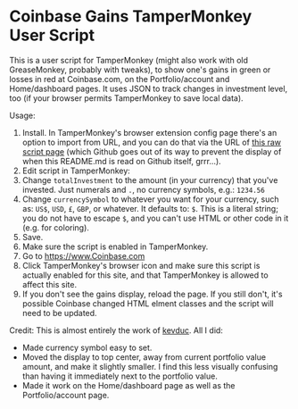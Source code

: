# Coinbase Gains TamperMonkey User Script
This is a user script for TamperMonkey (might also work with old GreaseMonkey, probably with tweaks), to show one's gains in green or losses in red at Coinbase.com, on the Portfolio/account and Home/dashboard pages. It uses JSON to track changes in investment level, too (if your browser permits TamperMonkey to save local data).

Usage:
1. Install.  In TamperMonkey's browser extension config page there's an option to import from URL, and you can do that via the URL of [this raw script page](https://raw.githubusercontent.com/SMcCandlish/Coinbase_Gains_TamperMonkey_Script/master/CoinbasePortfolioGains.user.js) (which Github goes out of its way to prevent the display of when this README.md is read on Github itself, grrr...).
2. Edit script in TamperMonkey:
3. Change `totalInvestment` to the amount (in your currency) that you've invested. Just numerals and `.`, no currency symbols, e.g.: `1234.56`
4. Change `currencySymbol` to whatever you want for your currency, such as: `US$`, `USD`, `£`, `GBP`, or whatever. It defaults to: `$`.  This is a literal string; you do not have to escape `$`, and you can't use HTML or other code in it (e.g. for coloring).
5. Save.
6. Make sure the script is enabled in TamperMonkey.
7. Go to <https://www.Coinbase.com>
8. Click TamperMonkey's browser icon and make sure this script is actually enabled for this site, and that TamperMonkey is allowed to affect this site.
9. If you don't see the gains display, reload the page.  If you still don't, it's possible Coinbase changed HTML elment classes and the script will need to be updated.

Credit: This is almost entirely the work of [kevduc](https://github.com/kevduc/userscripts/edit/master/README.md).  All I did:
* Made currency symbol easy to set.
* Moved the display to top center, away from current portfolio value amount, and make it slightly smaller. I find this less visually confusing than having it immediately next to the portfolio value.
* Made it work on the Home/dashboard page as well as the Portfolio/account page.
